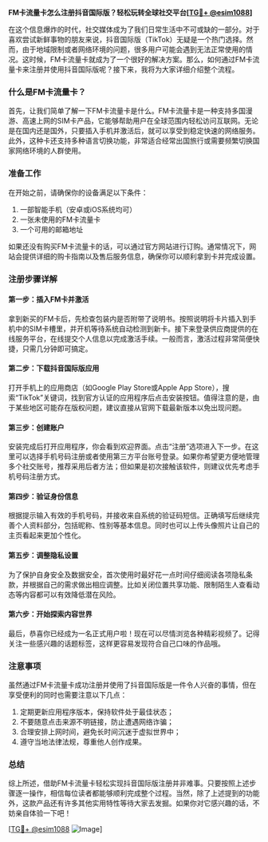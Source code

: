 **FM卡流量卡怎么注册抖音国际版？轻松玩转全球社交平台[[TG💪+ @esim1088](https://t.me/s/esim1088)]**

在这个信息爆炸的时代，社交媒体成为了我们日常生活中不可或缺的一部分。对于喜欢尝试新鲜事物的朋友来说，抖音国际版（TikTok）无疑是一个热门选择。然而，由于地域限制或者网络环境的问题，很多用户可能会遇到无法正常使用的情况。这时候，FM卡流量卡就成为了一个很好的解决方案。那么，如何通过FM卡流量卡来注册并使用抖音国际版呢？接下来，我将为大家详细介绍整个流程。

### 什么是FM卡流量卡？

首先，让我们简单了解一下FM卡流量卡是什么。FM卡流量卡是一种支持多国漫游、高速上网的SIM卡产品，它能够帮助用户在全球范围内轻松访问互联网。无论是在国内还是国外，只要插入手机并激活后，就可以享受到稳定快速的网络服务。此外，这种卡还支持多种语言切换功能，非常适合经常出国旅行或需要频繁切换国家网络环境的人群使用。

### 准备工作

在开始之前，请确保你的设备满足以下条件：
1. 一部智能手机（安卓或iOS系统均可）
2. 一张未使用的FM卡流量卡
3. 一个可用的邮箱地址

如果还没有购买FM卡流量卡的话，可以通过官方网站进行订购。通常情况下，网站会提供详细的购卡指南以及售后服务信息，确保你可以顺利拿到卡并完成设置。

### 注册步骤详解

#### 第一步：插入FM卡并激活

拿到新买的FM卡后，先检查包装内是否附带了说明书。按照说明将卡片插入到手机中的SIM卡槽里，并开机等待系统自动检测到新卡。接下来登录供应商提供的在线服务平台，在线提交个人信息以完成激活手续。一般而言，激活过程非常简便快捷，只需几分钟即可搞定。

#### 第二步：下载抖音国际版应用

打开手机上的应用商店（如Google Play Store或Apple App Store），搜索“TikTok”关键词，找到官方认证的应用程序后点击安装按钮。值得注意的是，由于某些地区可能存在版权问题，建议直接从官网下载最新版本以免出现问题。

#### 第三步：创建账户

安装完成后打开应用程序，你会看到欢迎界面。点击“注册”选项进入下一步。在这里可以选择手机号码注册或者使用第三方平台账号登录。如果你希望更方便地管理多个社交账号，推荐采用后者方法；但如果是初次接触该软件，则建议优先考虑手机号码注册方式。

#### 第四步：验证身份信息

根据提示输入有效的手机号码，并接收来自系统的验证码短信。正确填写后继续完善个人资料部分，包括昵称、性别等基本信息。同时也可以上传头像照片让自己的主页看起来更加个性化。

#### 第五步：调整隐私设置

为了保护自身安全及数据安全，首次使用时最好花一点时间仔细阅读各项隐私条款，并根据自己的需求做出相应调整。比如关闭位置共享功能、限制陌生人查看动态等内容都可以有效降低潜在风险。

#### 第六步：开始探索内容世界

最后，恭喜你已经成为一名正式用户啦！现在可以尽情浏览各种精彩视频了。记得关注一些感兴趣的话题标签，这样更容易发现符合自己口味的作品哦。

### 注意事项

虽然通过FM卡流量卡成功注册并使用了抖音国际版是一件令人兴奋的事情，但在享受便利的同时也需要注意以下几点：
1. 定期更新应用程序版本，保持软件处于最佳状态；
2. 不要随意点击来源不明链接，防止遭遇网络诈骗；
3. 合理安排上网时间，避免长时间沉迷于虚拟世界中；
4. 遵守当地法律法规，尊重他人创作成果。

### 总结

综上所述，借助FM卡流量卡轻松实现抖音国际版注册并非难事。只要按照上述步骤逐一操作，相信每位读者都能够顺利完成整个过程。当然，除了上述提到的功能外，这款产品还有许多其他实用特性等待大家去发掘。如果你对它感兴趣的话，不妨亲自体验一下吧！

[[TG💪+ @esim1088](https://t.me/s/esim1088) ![Image](https://i.postimg.cc/4NQfJmqS/Snipaste-2025-05-13-00-14-12.png)]